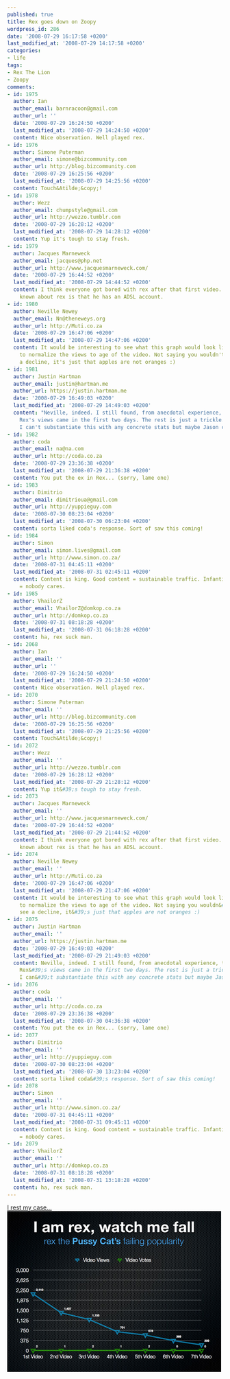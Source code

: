 ```yaml
---
published: true
title: Rex goes down on Zoopy
wordpress_id: 286
date: '2008-07-29 16:17:58 +0200'
last_modified_at: '2008-07-29 14:17:58 +0200'
categories:
- life
tags:
- Rex The Lion
- Zoopy
comments:
- id: 1975
  author: Ian
  author_email: barnracoon@gmail.com
  author_url: ''
  date: '2008-07-29 16:24:50 +0200'
  last_modified_at: '2008-07-29 14:24:50 +0200'
  content: Nice observation. Well played rex.
- id: 1976
  author: Simone Puterman
  author_email: simone@bizcommunity.com
  author_url: http://blog.bizcommunity.com
  date: '2008-07-29 16:25:56 +0200'
  last_modified_at: '2008-07-29 14:25:56 +0200'
  content: Touch&Atilde;&copy;!
- id: 1978
  author: Wezz
  author_email: chumpstyle@gmail.com
  author_url: http://wezzo.tumblr.com
  date: '2008-07-29 16:28:12 +0200'
  last_modified_at: '2008-07-29 14:28:12 +0200'
  content: Yup it's tough to stay fresh.
- id: 1979
  author: Jacques Marneweck
  author_email: jacques@php.net
  author_url: http://www.jacquesmarneweck.com/
  date: '2008-07-29 16:44:52 +0200'
  last_modified_at: '2008-07-29 14:44:52 +0200'
  content: I think everyone got bored with rex after that first video.  One thing
    known about rex is that he has an ADSL account.
- id: 1980
  author: Neville Newey
  author_email: Nn@theneweys.org
  author_url: http://Muti.co.za
  date: '2008-07-29 16:47:06 +0200'
  last_modified_at: '2008-07-29 14:47:06 +0200'
  content: It would be interesting to see what this graph would look like if you were
    to normalize the views to age of the video. Not saying you wouldn't still see
    a decline, it's just that apples are not oranges :)
- id: 1981
  author: Justin Hartman
  author_email: justin@hartman.me
  author_url: https://justin.hartman.me
  date: '2008-07-29 16:49:03 +0200'
  last_modified_at: '2008-07-29 14:49:03 +0200'
  content: "Neville, indeed. I still found, from anecdotal experience, that most of
    Rex's views came in the first two days. The rest is just a trickle.\r\n\r\nAgain,
    I can't substantiate this with any concrete stats but maybe Jason can assist."
- id: 1982
  author: coda
  author_email: na@na.com
  author_url: http://coda.co.za
  date: '2008-07-29 23:36:38 +0200'
  last_modified_at: '2008-07-29 21:36:38 +0200'
  content: You put the ex in Rex... (sorry, lame one)
- id: 1983
  author: Dimitrio
  author_email: dimitrioua@gmail.com
  author_url: http://yuppieguy.com
  date: '2008-07-30 08:23:04 +0200'
  last_modified_at: '2008-07-30 06:23:04 +0200'
  content: sorta liked coda's response. Sort of saw this coming!
- id: 1984
  author: Simon
  author_email: simon.lives@gmail.com
  author_url: http://www.simon.co.za/
  date: '2008-07-31 04:45:11 +0200'
  last_modified_at: '2008-07-31 02:45:11 +0200'
  content: Content is king. Good content = sustainable traffic. Infantile sand-throwing
    = nobody cares.
- id: 1985
  author: VhailorZ
  author_email: VhailorZ@domkop.co.za
  author_url: http://domkop.co.za
  date: '2008-07-31 08:18:28 +0200'
  last_modified_at: '2008-07-31 06:18:28 +0200'
  content: ha, rex suck man.
- id: 2068
  author: Ian
  author_email: ''
  author_url: ''
  date: '2008-07-29 16:24:50 +0200'
  last_modified_at: '2008-07-29 21:24:50 +0200'
  content: Nice observation. Well played rex.
- id: 2070
  author: Simone Puterman
  author_email: ''
  author_url: http://blog.bizcommunity.com
  date: '2008-07-29 16:25:56 +0200'
  last_modified_at: '2008-07-29 21:25:56 +0200'
  content: Touch&Atilde;&copy;!
- id: 2072
  author: Wezz
  author_email: ''
  author_url: http://wezzo.tumblr.com
  date: '2008-07-29 16:28:12 +0200'
  last_modified_at: '2008-07-29 21:28:12 +0200'
  content: Yup it&#39;s tough to stay fresh.
- id: 2073
  author: Jacques Marneweck
  author_email: ''
  author_url: http://www.jacquesmarneweck.com/
  date: '2008-07-29 16:44:52 +0200'
  last_modified_at: '2008-07-29 21:44:52 +0200'
  content: I think everyone got bored with rex after that first video.  One thing
    known about rex is that he has an ADSL account.
- id: 2074
  author: Neville Newey
  author_email: ''
  author_url: http://Muti.co.za
  date: '2008-07-29 16:47:06 +0200'
  last_modified_at: '2008-07-29 21:47:06 +0200'
  content: It would be interesting to see what this graph would look like if you were
    to normalize the views to age of the video. Not saying you wouldn&#39;t still
    see a decline, it&#39;s just that apples are not oranges :)
- id: 2075
  author: Justin Hartman
  author_email: ''
  author_url: https://justin.hartman.me
  date: '2008-07-29 16:49:03 +0200'
  last_modified_at: '2008-07-29 21:49:03 +0200'
  content: Neville, indeed. I still found, from anecdotal experience, that most of
    Rex&#39;s views came in the first two days. The rest is just a trickle.<br><br>Again,
    I can&#39;t substantiate this with any concrete stats but maybe Jason can assist.
- id: 2076
  author: coda
  author_email: ''
  author_url: http://coda.co.za
  date: '2008-07-29 23:36:38 +0200'
  last_modified_at: '2008-07-30 04:36:38 +0200'
  content: You put the ex in Rex... (sorry, lame one)
- id: 2077
  author: Dimitrio
  author_email: ''
  author_url: http://yuppieguy.com
  date: '2008-07-30 08:23:04 +0200'
  last_modified_at: '2008-07-30 13:23:04 +0200'
  content: sorta liked coda&#39;s response. Sort of saw this coming!
- id: 2078
  author: Simon
  author_email: ''
  author_url: http://www.simon.co.za/
  date: '2008-07-31 04:45:11 +0200'
  last_modified_at: '2008-07-31 09:45:11 +0200'
  content: Content is king. Good content = sustainable traffic. Infantile sand-throwing
    = nobody cares.
- id: 2079
  author: VhailorZ
  author_email: ''
  author_url: http://domkop.co.za
  date: '2008-07-31 08:18:28 +0200'
  last_modified_at: '2008-07-31 13:18:28 +0200'
  content: ha, rex suck man.
---
```

<a href="/2008/07/17/rex-the-lion-is-a-pussy-cat/">I rest my case...</a>
<a href="/assets/images/uploads/2008/07/rex-going-down2.jpg"><img src="/assets/images/uploads/2008/07/rex-going-down1.jpg" alt="Rex's Downhill Spiral" /></a>
